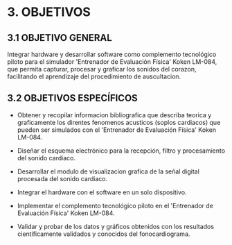 # 3. OBJETIVOS

## 3.1 OBJETIVO GENERAL

Integrar hardware y desarrollar software como complemento tecnológico piloto para el simulador 'Entrenador de Evaluación Física' Koken LM-084, que permita capturar, procesar y graficar los sonidos del corazon, facilitando el aprendizaje del procedimiento de auscultacion.

## 3.2 OBJETIVOS ESPECÍFICOS

* Obtener y recopilar informacion bibliografica que describa teorica y graficamente los direntes fenomenos acusticos \(soplos cardiacos\) que pueden ser simulados con el 'Entrenador de Evaluación Física' Koken LM-084.

* Diseñar el esquema electrónico para la recepción, filtro y procesamiento del sonido cardiaco.

* Desarrollar el modulo de visualizacion grafica de la señal digital procesada del sonido cardiaco.

* Integrar el hardware con el software en un solo dispositivo.

* Implementar el complemento tecnológico piloto en el 'Entrenador de Evaluación Física' Koken LM-084.

* Validar y probar de los datos y gráficos obtenidos con los resultados científicamente validados y conocidos del fonocardiograma.


